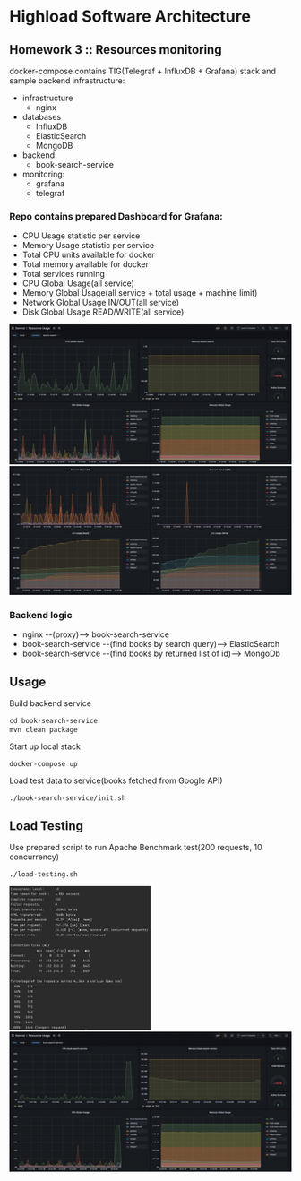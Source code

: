# Highload Software Architecture 
## Homework 3 :: Resources monitoring

docker-compose contains TIG(Telegraf + InfluxDB + Grafana) stack and sample backend infrastructure:
* infrastructure
    * nginx
* databases
    * InfluxDB
    * ElasticSearch
    * MongoDB
* backend
    * book-search-service
* monitoring:
    * grafana
    * telegraf

### Repo contains prepared Dashboard for Grafana:
* CPU Usage statistic per service
* Memory Usage statistic per service
* Total CPU units available for docker
* Total memory available for docker
* Total services running
* CPU Global Usage(all service)
* Memory Global Usage(all service + total usage + machine limit)
* Network Global Usage IN/OUT(all service)
* Disk Global Usage READ/WRITE(all service)

![image info](./docs/dashboard-1.png)
![image info](./docs/dashboard-2.png)

### Backend logic
* nginx --(proxy)--> book-search-service
* book-search-service --(find books by search query)--> ElasticSearch
* book-search-service --(find books by returned list of id)--> MongoDb

## Usage
Build backend service
```
cd book-search-service
mvn clean package
```

Start up local stack
```
docker-compose up
```

Load test data to service(books fetched from Google API)
```
./book-search-service/init.sh
```

## Load Testing
Use prepared script to run Apache Benchmark test(200 requests, 10 concurrency)
```
./load-testing.sh
```
<img src="./docs/load-testing-1.png" width="50%"/>
<img src="./docs/load-testing-2.png"/>